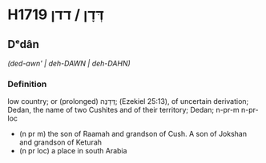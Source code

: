 # H1719 דְּדָן / דדן

## Dᵉdân

_(ded-awn' | deh-DAWN | deh-DAHN)_

### Definition

low country; or (prolonged) דְּדָנֶה; (Ezekiel 25:13), of uncertain derivation; Dedan, the name of two Cushites and of their territory; Dedan; n-pr-m n-pr-loc

- (n pr m) the son of Raamah and grandson of Cush. A son of Jokshan and grandson of Keturah
- (n pr loc) a place in south Arabia

